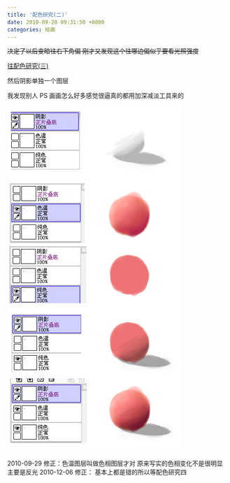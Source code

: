 ```yaml
---
title: '配色研究(二)'
date: 2010-09-28 09:31:50 +0800
categories: 绘画
---
```


~~决定了以后变暗往右下角偏 刚才又发现这个往哪边偏似乎要看光照强度~~

[往配色研究(三)](</2010/09/29/配色研究(三)/> '配色研究(三)')

然后阴影单独一个图层

我发现别人 PS 画画怎么好多感觉很逼真的都用加深减淡工具来的

![配色2](/images/5144474c51b71f2517f36739eb16e4d2522e73bd.jpeg)

2010-09-29 修正：色温图层叫做色相图层才对 原来写实的色相变化不是很明显主要是反光
2010-12-06 修正： 基本上都是错的所以等配色研究四
